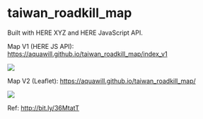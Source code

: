 # taiwan_roadkill_map
Built with HERE XYZ and HERE JavaScript API.

Map V1 (HERE JS API): https://aquawill.github.io/taiwan_roadkill_map/index_v1

![](https://i.imgur.com/tbOMNNp.jpg)

Map V2 (Leaflet): https://aquawill.github.io/taiwan_roadkill_map/

![](https://i.imgur.com/STnokTy.jpg)

Ref: http://bit.ly/36MtatT
